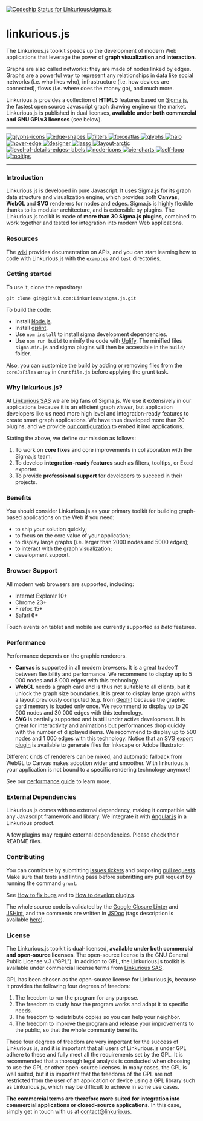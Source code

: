 [ ![Codeship Status for Linkurious/sigma.js](https://www.codeship.io/projects/327f96c0-2c93-0132-9e32-4683d3e816f8/status)](https://www.codeship.io/projects/38962)

linkurious.js
=================

The Linkurious.js toolkit speeds up the development of modern Web applications that leverage the power of **graph visualization and interaction**.

Graphs are also called networks: they are made of nodes linked by edges. Graphs are a powerful way to represent any relationships in data like social networks (i.e. who likes who), infrastructure (i.e. how devices are connected), flows (i.e. where does the money go), and much more.

Linkurious.js provides a collection of **HTML5** features based on [Sigma.js](http://sigmajs.org/), the fastest open source Javascript graph drawing engine on the market. Linkurious.js is published in dual licenses, **available under both commercial and GNU GPLv3 licenses** (see below).

---

[
![glyphs-icons](https://github.com/Linkurious/sigma.js/wiki/media/glyphs-icons-230.gif)
![edge-shapes](https://github.com/Linkurious/sigma.js/wiki/media/edge-shapes-230.gif)
![filters](https://github.com/Linkurious/sigma.js/wiki/media/filters-230.gif)
![forceatlas](https://github.com/Linkurious/sigma.js/wiki/media/forceatlas-230.gif)
![glyphs](https://github.com/Linkurious/sigma.js/wiki/media/glyphs-230.gif)
![halo](https://github.com/Linkurious/sigma.js/wiki/media/halo-230.gif)
![hover-edge](https://github.com/Linkurious/sigma.js/wiki/media/hover-edge-230.gif)
![designer](https://github.com/Linkurious/sigma.js/wiki/media/designer-230.gif)
![lasso](https://github.com/Linkurious/sigma.js/wiki/media/lasso-230.gif)
![layout-arctic](https://github.com/Linkurious/sigma.js/wiki/media/layout-arctic-230.gif)
![level-of-details-edges-labels](https://github.com/Linkurious/sigma.js/wiki/media/level-of-details-edges-labels-230.gif)
![node-icons](https://github.com/Linkurious/sigma.js/wiki/media/node-icons-230.gif)
![pie-charts](https://github.com/Linkurious/sigma.js/wiki/media/pie-charts-230.gif)
![self-loop](https://github.com/Linkurious/sigma.js/wiki/media/self-loop-230.gif)
![tooltips](https://github.com/Linkurious/sigma.js/wiki/media/tooltips-230.gif)
](https://github.com/Linkurious/sigma.js/wiki)

---

### Introduction

Linkurious.js is developed in pure Javascript. It uses Sigma.js for its graph data structure and visualization engine, which provides both **Canvas**, **WebGL** and **SVG** renderers for nodes and edges. Sigma.js is highly flexible thanks to its modular architecture, and is extensible by plugins. The Linkurious.js toolkit is made of **more than 30 Sigma.js plugins**, combined to work together and tested for integration into modern Web applications.

### Resources

The [wiki](https://github.com/Linkurious/sigma.js/wiki) provides documentation on APIs, and you can start learning how to code with Linkurious.js with the `examples` and `test` directories.

### Getting started

To use it, clone the repository:

```
git clone git@github.com:Linkurious/sigma.js.git
```

To build the code:

 - Install [Node.js](http://nodejs.org/).
 - Install [gjslint](https://developers.google.com/closure/utilities/docs/linter_howto?hl=en).
 - Use `npm install` to install sigma development dependencies.
 - Use `npm run build` to minify the code with [Uglify](https://github.com/mishoo/UglifyJS). The minified files `sigma.min.js` and sigma plugins will then be accessible in the `build/` folder.

Also, you can customize the build by adding or removing files from the `coreJsFiles` array in `Gruntfile.js` before applying the grunt task.

### Why linkurious.js?

At [Linkurious SAS](http://linkurio.us) we are big fans of Sigma.js. We use it extensively in our applications because it is an efficient graph *viewer*, but application developers like us need more high level and integration-ready features to create smart graph applications. We have thus developed more than 20 plugins, and we provide [our configuration]() to embed it into applications.

Stating the above, we define our mission as follows:

1. To work on **core fixes** and core improvements in collaboration with the Sigma.js team.
2. To develop **integration-ready features** such as filters, tooltips, or Excel exporter.
3. To provide **professional support** for developers to succeed in their projects.

### Benefits

You should consider Linkurious.js as your primary toolkit for building graph-based applications on the Web if you need:
* to ship your solution quickly;
* to focus on the core value of your application;
* to display large graphs (i.e. larger than 2000 nodes and 5000 edges);
* to interact with the graph visualization;
* development support.

### Browser Support

All modern web browsers are supported, including:
* Internet Explorer 10+
* Chrome 23+
* Firefox 15+
* Safari 6+

Touch events on tablet and mobile are currently supported as *beta* features.

### Performance

Performance depends on the graphic renderers.

* **Canvas** is supported in all modern browsers. It is a great tradeoff between flexibility and performance. We recommend to display up to 5 000 nodes and 8 000 edges with this technology.
* **WebGL** needs a graph card and is thus not suitable to all clients, but it unlock the graph size boundaries. It is great to display large graph withs a layout previously computed (e.g. from [Gephi](http://gephi.github.io/)) because the graphic card memory is loaded only once. We recommend to display up to 20 000 nodes and 30 000 edges with this technology.
* **SVG** is partially supported and is still under active development. It is great for interactivity and animations but performances drop quickly with the number of displayed items. We recommend to display up to 500 nodes and 1 000 edges with this technology. Notice that an [SVG export plugin](https://github.com/Linkurious/sigma.js/tree/linkurious-version/plugins/sigma.exporters.svg) is available to generate files for Inkscape or Adobe Illustrator.

Different kinds of renderers can be mixed, and automatic fallback from WebGL to Canvas makes adoption wider and smoother. With linkurious.js your application is not bound to a specific rendering technology anymore!

See our [performance guide]() to learn more.

### External Dependencies

Linkurious.js comes with no external dependency, making it compatible with any Javascript framework and library. We integrate it with [Angular.js](https://angularjs.org/) in a Linkurious product.

A few plugins may require external dependencies. Please check their README files.

### Contributing

You can contribute by submitting [issues tickets](http://github.com/Linkurious/sigma.js/issues) and proposing [pull requests](http://github.com/Linkurious/sigma.js/pulls). Make sure that tests and linting pass before submitting any pull request by running the command `grunt`.

See [How to fix bugs](https://github.com/Linkurious/sigma.js/wiki/How-to-fix-bugs) and to [How to develop plugins](https://github.com/Linkurious/sigma.js/wiki/How-to-develop-plugins).

The whole source code is validated by the [Google Closure Linter](https://developers.google.com/closure/utilities/) and [JSHint](http://www.jshint.com/), and the comments are written in [JSDoc](http://en.wikipedia.org/wiki/JSDoc) (tags description is available [here](https://developers.google.com/closure/compiler/docs/js-for-compiler)).


### License

The Linkurious.js toolkit is dual-licensed, **available under both commercial and open-source licenses**. The open-source license is the GNU General Public License v.3 ("GPL"). In addition to GPL, the Linkurious.js toolkit is available under commercial license terms from [Linkurious SAS](http://linkurio.us).

GPL has been chosen as the open-source license for Linkurious.js, because it provides the following four degrees of freedom:

1. The freedom to run the program for any purpose.
2. The freedom to study how the program works and adapt it to specific needs.
3. The freedom to redistribute copies so you can help your neighbor.
4. The freedom to improve the program and release your improvements to the public, so that the whole community benefits.

These four degrees of freedom are very important for the success of Linkurious.js, and it is important that all users of Linkurious.js under GPL adhere to these and fully meet all the requirements set by the GPL. It is recommended that a thorough legal analysis is conducted when choosing to use the GPL or other open-source licenses. In many cases, the GPL is well suited, but it is important that the freedoms of the GPL are not restricted from the user of an application or device using a GPL library such as Linkurious.js, which may be difficult to achieve in some use cases.

**The commercial terms are therefore more suited for integration into commercial applications or closed-source applications.** In this case, simply get in touch with us at contact@linkurio.us.

